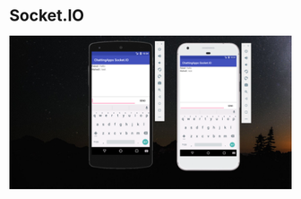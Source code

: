# Socket.IO
![alt text](https://raw.githubusercontent.com/NerdFaisal404/Socket.IO/master/screenshot.png)
